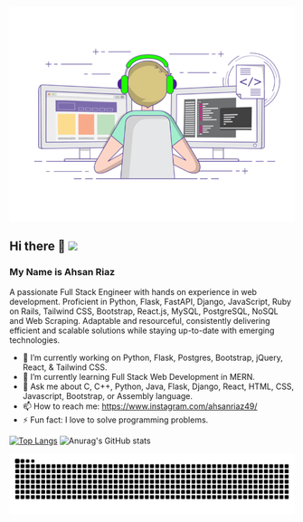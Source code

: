 ![Image](1626719730536.gif?style=centerme) 
## Hi there 👋 ![](https://komarev.com/ghpvc/?username=AhsanRiaz9)
### My Name is Ahsan Riaz 

A passionate Full Stack Engineer with hands on experience in web development. Proficient in Python, Flask, FastAPI, Django,
JavaScript, Ruby on Rails, Tailwind CSS, Bootstrap, React.js, MySQL, PostgreSQL, NoSQL and Web Scraping. Adaptable and resourceful,
consistently delivering efficient and scalable solutions while staying up-to-date with emerging technologies.

- 🔭 I’m currently working on Python, Flask, Postgres, Bootstrap, jQuery, React, & Tailwind CSS.
- 🌱 I’m currently learning Full Stack Web Development in MERN.
- 💬 Ask me about C, C++, Python, Java, Flask, Django, React, HTML, CSS, Javascript, Bootstrap, or Assembly language.
- 📫 How to reach me: https://www.instagram.com/ahsanriaz49/
- ⚡ Fun fact: I love to solve programming problems.

 [![Top Langs](https://github-readme-stats.vercel.app/api/top-langs/?username=ahsanriaz9&layout=compact&langs_count=12&theme=radical)](https://github.com/anuraghazra/github-readme-stats)  ![Anurag's GitHub stats](https://github-readme-stats.vercel.app/api?username=ahsanriaz9&show_icons=true&theme=radical) 

![Snake animation](https://raw.githubusercontent.com/ahsanriaz9/ahsanriaz9/output/github-contribution-grid-snake.svg)

